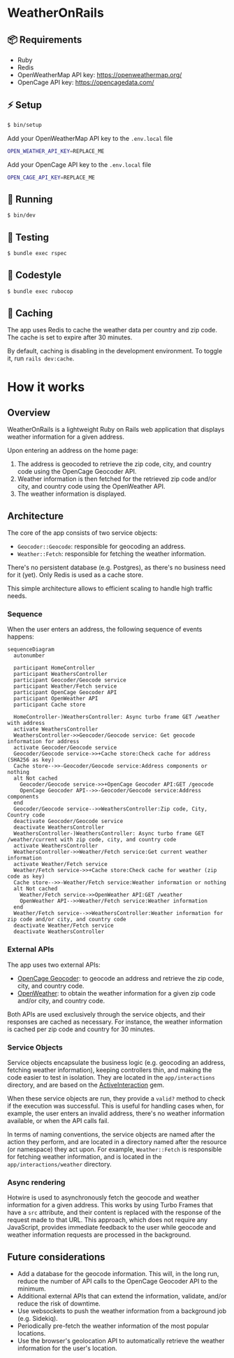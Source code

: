 # WeatherOnRails

## 📦 Requirements

- Ruby
- Redis
- OpenWeatherMap API key: https://openweathermap.org/
- OpenCage API key: https://opencagedata.com/

## ⚡️ Setup

```bash
$ bin/setup
```

Add your OpenWeatherMap API key to the `.env.local` file

```bash
OPEN_WEATHER_API_KEY=REPLACE_ME
```

Add your OpenCage API key to the `.env.local` file

```bash
OPEN_CAGE_API_KEY=REPLACE_ME
```

## 🚀 Running

```bash
$ bin/dev
```

## 🧪 Testing

```bash
$ bundle exec rspec
```

## 📝 Codestyle

```bash
$ bundle exec rubocop
```

## 💽 Caching

The app uses Redis to cache the weather data per country and zip code. The cache is set to expire after 30 minutes.

By default, caching is disabling in the development environment. To toggle it, run `rails dev:cache`.

# How it works

## Overview

WeatherOnRails is a lightweight Ruby on Rails web application that displays weather information for a given address.

Upon entering an address on the home page:

1. The address is geocoded to retrieve the zip code, city, and country code using the OpenCage Geocoder API.
2. Weather information is then fetched for the retrieved zip code and/or city, and country code using the OpenWeather API.
3. The weather information is displayed.

## Architecture

The core of the app consists of two service objects:

- `Geocoder::Geocode`: responsible for geocoding an address.
- `Weather::Fetch`: responsible for fetching the weather information.

There's no persistent database (e.g. Postgres), as there's no business need for it (yet). Only Redis is used as a cache store.

This simple architecture allows to efficient scaling to handle high traffic needs.

### Sequence

When the user enters an address, the following sequence of events happens:

```mermaid
sequenceDiagram
  autonumber

  participant HomeController
  participant WeathersController
  participant Geocoder/Geocode service
  participant Weather/Fetch service
  participant OpenCage Geocoder API
  participant OpenWeather API
  participant Cache store

  HomeController-)WeathersController: Async turbo frame GET /weather with address
  activate WeathersController
  WeathersController->>Geocoder/Geocode service: Get geocode information for address
  activate Geocoder/Geocode service
  Geocoder/Geocode service->>+Cache store:Check cache for address (SHA256 as key)
  Cache store-->>-Geocoder/Geocode service:Address components or nothing
  alt Not cached
    Geocoder/Geocode service->>+OpenCage Geocoder API:GET /geocode
    OpenCage Geocoder API-->>-Geocoder/Geocode service:Address components
  end
  Geocoder/Geocode service-->>WeathersController:Zip code, City, Country code
  deactivate Geocoder/Geocode service
  deactivate WeathersController
  WeathersController-)WeathersController: Async turbo frame GET /weather/current with zip code, city, and country code
  activate WeathersController
  WeathersController->>Weather/Fetch service:Get current weather information
  activate Weather/Fetch service
  Weather/Fetch service->>+Cache store:Check cache for weather (zip code as key)
  Cache store-->>-Weather/Fetch service:Weather information or nothing
  alt Not cached
    Weather/Fetch service->>OpenWeather API:GET /weather
    OpenWeather API-->>Weather/Fetch service:Weather information
  end
  Weather/Fetch service-->>WeathersController:Weather information for zip code and/or city, and country code
  deactivate Weather/Fetch service
  deactivate WeathersController
```

### External APIs

The app uses two external APIs:

- [OpenCage Geocoder](https://opencagedata.com/api): to geocode an address and retrieve the zip code, city, and country code.
- [OpenWeather](https://openweathermap.org/api): to obtain the weather information for a given zip code and/or city, and country code.

Both APIs are used exclusively through the service objects, and their responses are cached as necessary.
For instance, the weather information is cached per zip code and country for 30 minutes.

### Service Objects

Service objects encapsulate the business logic (e.g. geocoding an address, fetching weather information), keeping controllers thin, and making the code easier to test in isolation.
They are located in the `app/interactions` directory, and are based on the [ActiveInteraction](https://github.com/AaronLasseigne/active_interaction) gem.

When these service objects are run, they provide a `valid?` method to check if the execution was successful. This is useful for handling cases when, for example, the user enters an invalid address, there's no weather information available, or when the API calls fail.

In terms of naming conventions, the service objects are named after the action they perform, and are located in a directory named after the resource (or namespace) they act upon. For example, `Weather::Fetch` is responsible for fetching weather information, and is located in the `app/interactions/weather` directory.

### Async rendering

Hotwire is used to asynchronously fetch the geocode and weather information for a given address.
This works by using Turbo Frames that have a `src` attribute, and their content is replaced with the response of the request made to that URL.
This approach, which does not require any JavaScript, provides immediate feedback to the user while geocode and weather information requests are processed in the background.

## Future considerations

- Add a database for the geocode information. This will, in the long run, reduce the number of API calls to the OpenCage Geocoder API to the minimum.
- Additional external APIs that can extend the information, validate, and/or reduce the risk of downtime.
- Use websockets to push the weather information from a background job (e.g. Sidekiq).
- Periodically pre-fetch the weather information of the most popular locations.
- Use the browser's geolocation API to automatically retrieve the weather information for the user's location.
